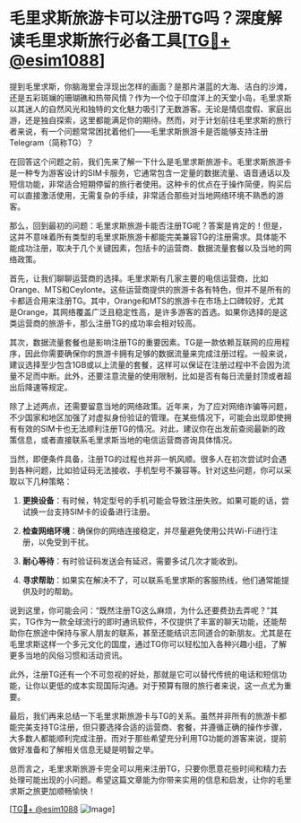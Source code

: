 # 毛里求斯旅游卡可以注册TG吗？深度解读毛里求斯旅行必备工具[[TG💪+ @esim1088](https://t.me/s/esim1088)]

提到毛里求斯，你脑海里会浮现出怎样的画面？是那片湛蓝的大海、洁白的沙滩，还是五彩斑斓的珊瑚礁和热带风情？作为一个位于印度洋上的天堂小岛，毛里求斯以其迷人的自然风光和独特的文化魅力吸引了无数游客。无论是情侣度假、家庭出游，还是独自探索，这里都能满足你的期待。然而，对于计划前往毛里求斯的旅行者来说，有一个问题常常困扰着他们——毛里求斯旅游卡是否能够支持注册Telegram（简称TG）？

在回答这个问题之前，我们先来了解一下什么是毛里求斯旅游卡。毛里求斯旅游卡是一种专为游客设计的SIM卡服务，它通常包含一定量的数据流量、语音通话以及短信功能，非常适合短期停留的旅行者使用。这种卡的优点在于操作简便，购买后可以直接激活使用，无需复杂的手续，非常适合那些对当地网络环境不熟悉的游客。

那么，回到最初的问题：毛里求斯旅游卡能否注册TG呢？答案是肯定的！但是，这并不意味着所有类型的毛里求斯旅游卡都能完美兼容TG的注册需求。具体能不能成功注册，取决于几个关键因素，包括卡的运营商、数据流量套餐以及当地的网络政策。

首先，让我们聊聊运营商的选择。毛里求斯有几家主要的电信运营商，比如Orange、MTS和Ceylonte。这些运营商提供的旅游卡各有特色，但并不是所有的卡都适合用来注册TG。其中，Orange和MTS的旅游卡在市场上口碑较好，尤其是Orange，其网络覆盖广泛且稳定性高，是许多游客的首选。如果你选择的是这类运营商的旅游卡，那么注册TG的成功率会相对较高。

其次，数据流量套餐也是影响注册TG的重要因素。TG是一款依赖互联网的应用程序，因此你需要确保你的旅游卡拥有足够的数据流量来完成注册过程。一般来说，建议选择至少包含1GB或以上流量的套餐，这样可以保证在注册过程中不会因为流量不足而中断。此外，还要注意流量的使用限制，比如是否有每日流量封顶或者超出后降速等规定。

除了上述两点，还需要留意当地的网络政策。近年来，为了应对网络诈骗等问题，不少国家和地区加强了对虚拟身份验证的管理。在某些情况下，可能会出现即使拥有有效的SIM卡也无法顺利注册TG的情况。对此，建议你在出发前查阅最新的政策信息，或者直接联系毛里求斯当地的电信运营商咨询具体情况。

当然，即便条件具备，注册TG的过程也并非一帆风顺。很多人在初次尝试时会遇到各种问题，比如验证码无法接收、手机型号不兼容等。针对这些问题，你可以采取以下几种策略：

1. **更换设备**：有时候，特定型号的手机可能会导致注册失败。如果可能的话，尝试换一台支持SIM卡的设备进行注册。
   
2. **检查网络环境**：确保你的网络连接稳定，并尽量避免使用公共Wi-Fi进行注册，以免受到干扰。

3. **耐心等待**：有时验证码发送会有延迟，需要多试几次才能收到。

4. **寻求帮助**：如果实在解决不了，可以联系毛里求斯的客服热线，他们通常能提供及时的帮助。

说到这里，你可能会问：“既然注册TG这么麻烦，为什么还要费劲去弄呢？”其实，TG作为一款全球流行的即时通讯软件，不仅提供了丰富的聊天功能，还能帮助你在旅途中保持与家人朋友的联系，甚至还能结识志同道合的新朋友。尤其是在毛里求斯这样一个多元文化的国度，通过TG你可以轻松加入各种兴趣小组，了解更多当地的风俗习惯和活动资讯。

此外，注册TG还有一个不可忽视的好处，那就是它可以替代传统的电话和短信功能，让你以更低的成本实现国际沟通。对于预算有限的旅行者来说，这一点尤为重要。

最后，我们再来总结一下毛里求斯旅游卡与TG的关系。虽然并非所有的旅游卡都能完美支持TG注册，但只要选择合适的运营商、套餐，并遵循正确的操作步骤，大多数人都能顺利完成注册。而对于那些希望充分利用TG功能的游客来说，提前做好准备和了解相关信息无疑是明智之举。

总而言之，毛里求斯旅游卡完全可以用来注册TG，只要你愿意花些时间和精力去处理可能出现的小问题。希望这篇文章能为你带来实用的信息和启发，让你的毛里求斯之旅更加顺畅愉快！

[[TG💪+ @esim1088](https://t.me/s/esim1088) ![Image](https://i.postimg.cc/4NQfJmqS/Snipaste-2025-05-13-00-14-12.png)]